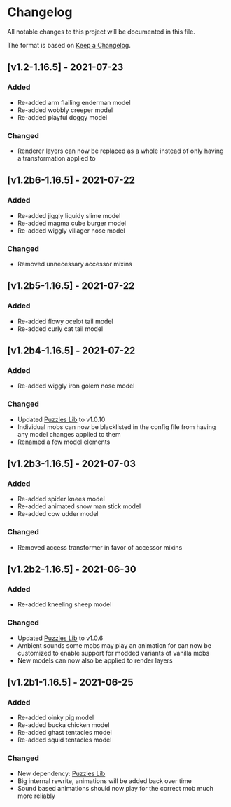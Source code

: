 # Changelog
All notable changes to this project will be documented in this file.

The format is based on [Keep a Changelog].

## [v1.2-1.16.5] - 2021-07-23
### Added
- Re-added arm flailing enderman model
- Re-added wobbly creeper model
- Re-added playful doggy model
### Changed
- Renderer layers can now be replaced as a whole instead of only having a transformation applied to

## [v1.2b6-1.16.5] - 2021-07-22
### Added
- Re-added jiggly liquidy slime model
- Re-added magma cube burger model
- Re-added wiggly villager nose model
### Changed
- Removed unnecessary accessor mixins

## [v1.2b5-1.16.5] - 2021-07-22
### Added
- Re-added flowy ocelot tail model
- Re-added curly cat tail model

## [v1.2b4-1.16.5] - 2021-07-22
### Added
- Re-added wiggly iron golem nose model
### Changed
- Updated [Puzzles Lib] to v1.0.10
- Individual mobs can now be blacklisted in the config file from having any model changes applied to them
- Renamed a few model elements

## [v1.2b3-1.16.5] - 2021-07-03
### Added
- Re-added spider knees model
- Re-added animated snow man stick model
- Re-added cow udder model
### Changed
- Removed access transformer in favor of accessor mixins

## [v1.2b2-1.16.5] - 2021-06-30
### Added
- Re-added kneeling sheep model
### Changed
- Updated [Puzzles Lib] to v1.0.6
- Ambient sounds some mobs may play an animation for can now be customized to enable support for modded variants of vanilla mobs
- New models can now also be applied to render layers

## [v1.2b1-1.16.5] - 2021-06-25
### Added
- Re-added oinky pig model
- Re-added bucka chicken model
- Re-added ghast tentacles model
- Re-added squid tentacles model
### Changed
- New dependency: [Puzzles Lib]
- Big internal rewrite, animations will be added back over time
- Sound based animations should now play for the correct mob much more reliably

[Keep a Changelog]: https://keepachangelog.com/en/1.0.0/
[Puzzles Lib]: https://www.curseforge.com/minecraft/mc-mods/puzzles-lib
